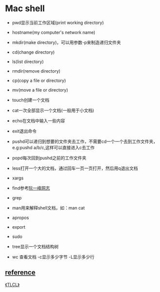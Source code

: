 # Mac shell
* pwd显示当前工作区域(print working directory)

* hostname(my computer's network name)

* mkdir(make directory)，可以用参数-p来制造递归文件夹
* cd(change directory)
* ls(list directory)
* rmdir(remove directory)
* cp(copy a file or directory)
* mv(move a file or directory)
* touch创建一个文档
* cat一次全部显示一个文档(一般用于小文档)
* echo在文档中输入一些内容
* exit退出命令
* pushd可以递归到想要的文件夹去工作，不需要cd一个一个去到工作文件夹，e.g:pushd a/b/c,这样可以直接进入c去工作
* popd每次回到pushd之前的工作文件夹
* less打开一个大的文档，通过回车一页一页打开，然后用q退出文档
* xargs
* find参考[阮一峰网志](http://www.ruanyifeng.com/blog/2009/10/5_ways_to_search_for_files_using_the_terminal.html)
* grep
* man用来解释shell文档，如：man cat
* apropos
* export
* sudo
* tree显示一个文档结构树
* wc 查看文档 -c显示多少字节 -L显示多少行
## [reference](https://learnpythonthehardway.org/book/appendixa.html)
[《TLCL》](http://billie66.github.io/TLCL/book)